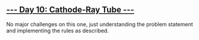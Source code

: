 ## [--- Day 10: Cathode-Ray Tube ---](https://adventofcode.com/2022/day/10)

No major challenges on this one, just understanding the problem statement and implementing the rules as described.